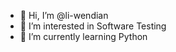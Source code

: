- 👋 Hi, I’m @li-wendian
- 👀 I’m interested in Software Testing
- 🌱 I’m currently learning Python
<!--- - 💞️ I’m looking to collaborate on ... 
- 📫 How to reach me ... --->

<!---
li-wendian/li-wendian is a ✨ special ✨ repository because its `README.md` (this file) appears on your GitHub profile.
You can click the Preview link to take a look at your changes.
--->
